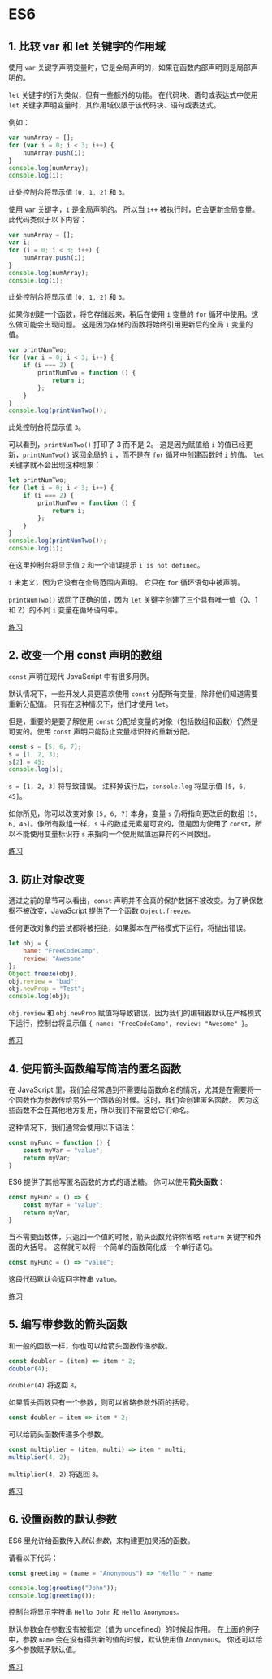 # ES6

## 1. 比较 var 和 let 关键字的作用域

使用 `var` 关键字声明变量时，它是全局声明的，如果在函数内部声明则是局部声明的。

`let` 关键字的行为类似，但有一些额外的功能。 在代码块、语句或表达式中使用 `let` 关键字声明变量时，其作用域仅限于该代码块、语句或表达式。

例如：

```javascript
var numArray = [];
for (var i = 0; i < 3; i++) {
    numArray.push(i);
}
console.log(numArray);
console.log(i);
```

此处控制台将显示值 `[0, 1, 2]` 和 `3`。

使用 `var` 关键字，`i` 是全局声明的。 所以当 `i++` 被执行时，它会更新全局变量。 此代码类似于以下内容：

```javascript
var numArray = [];
var i;
for (i = 0; i < 3; i++) {
    numArray.push(i);
}
console.log(numArray);
console.log(i);
```

此处控制台将显示值 `[0, 1, 2]` 和 `3`。

如果你创建一个函数，将它存储起来，稍后在使用 `i` 变量的 `for` 循环中使用。这么做可能会出现问题。
这是因为存储的函数将始终引用更新后的全局 `i` 变量的值。

```javascript
var printNumTwo;
for (var i = 0; i < 3; i++) {
    if (i === 2) {
        printNumTwo = function () {
            return i;
        };
    }
}
console.log(printNumTwo());
```

此处控制台将显示值 `3`。

可以看到，`printNumTwo()` 打印了 3 而不是 2。 这是因为赋值给 `i` 的值已经更新，`printNumTwo()` 返回全局的 `i`
，而不是在 `for` 循环中创建函数时 `i` 的值。 `let` 关键字就不会出现这种现象：

```javascript
let printNumTwo;
for (let i = 0; i < 3; i++) {
    if (i === 2) {
        printNumTwo = function () {
            return i;
        };
    }
}
console.log(printNumTwo());
console.log(i);
```

在这里控制台将显示值 `2` 和一个错误提示 `i is not defined`。

`i` 未定义，因为它没有在全局范围内声明。 它只在 `for` 循环语句中被声明。

`printNumTwo()` 返回了正确的值，因为 `let` 关键字创建了三个具有唯一值（0、1 和 2）的不同 `i` 变量在循环语句中。

[练习](./scopeOfVarAndLet.js)

## 2. 改变一个用 const 声明的数组

`const` 声明在现代 JavaScript 中有很多用例。

默认情况下，一些开发人员更喜欢使用 `const` 分配所有变量，除非他们知道需要重新分配值。 只有在这种情况下，他们才使用 `let`。

但是，重要的是要了解使用 `const` 分配给变量的对象（包括数组和函数）仍然是可变的。使用 `const` 声明只能防止变量标识符的重新分配。

```javascript
const s = [5, 6, 7];
s = [1, 2, 3];
s[2] = 45;
console.log(s);
```

`s = [1, 2, 3]` 将导致错误。 注释掉该行后，`console.log` 将显示值 `[5, 6, 45]`。

如你所见，你可以改变对象 `[5, 6, 7]` 本身，变量 `s` 仍将指向更改后的数组 `[5, 6, 45]`。像所有数组一样，`s`
中的数组元素是可变的，但是因为使用了 `const`，所以不能使用变量标识符 `s` 来指向一个使用赋值运算符的不同数组。

[练习](./changeArrayOfConst.js)

## 3. 防止对象改变

通过之前的章节可以看出，`const` 声明并不会真的保护数据不被改变。为了确保数据不被改变，JavaScript
提供了一个函数 `Object.freeze`。

任何更改对象的尝试都将被拒绝，如果脚本在严格模式下运行，将抛出错误。

```javascript
let obj = {
    name: "FreeCodeCamp",
    review: "Awesome"
};
Object.freeze(obj);
obj.review = "bad";
obj.newProp = "Test";
console.log(obj); 
```

`obj.review` 和 `obj.newProp`
赋值将导致错误，因为我们的编辑器默认在严格模式下运行，控制台将显示值 `{ name: "FreeCodeCamp", review: "Awesome" }`。

[练习](./preventObjectChange.js)

## 4. 使用箭头函数编写简洁的匿名函数

在 JavaScript 里，我们会经常遇到不需要给函数命名的情况，尤其是在需要将一个函数作为参数传给另外一个函数的时候。这时，我们会创建匿名函数。
因为这些函数不会在其他地方复用，所以我们不需要给它们命名。

这种情况下，我们通常会使用以下语法：

```javascript
const myFunc = function () {
    const myVar = "value";
    return myVar;
}
```

ES6 提供了其他写匿名函数的方式的语法糖。 你可以使用**箭头函数**：

```javascript
const myFunc = () => {
    const myVar = "value";
    return myVar;
}
```

当不需要函数体，只返回一个值的时候，箭头函数允许你省略 `return` 关键字和外面的大括号。 这样就可以将一个简单的函数简化成一个单行语句。

```javascript
const myFunc = () => "value";
```

这段代码默认会返回字符串 `value`。

[练习](./arrowFunction.js)

## 5. 编写带参数的箭头函数

和一般的函数一样，你也可以给箭头函数传递参数。

```javascript
const doubler = (item) => item * 2;
doubler(4);
```

`doubler(4)` 将返回 `8`。

如果箭头函数只有一个参数，则可以省略参数外面的括号。

```javascript
const doubler = item => item * 2;
```

可以给箭头函数传递多个参数。

```javascript
const multiplier = (item, multi) => item * multi;
multiplier(4, 2);
```

`multiplier(4, 2)` 将返回 `8`。

[练习](./arrowFunctionWithArgs.js)

## 6. 设置函数的默认参数

ES6 里允许给函数传入*默认参数*，来构建更加灵活的函数。

请看以下代码：

```javascript
const greeting = (name = "Anonymous") => "Hello " + name;

console.log(greeting("John"));
console.log(greeting());
```

控制台将显示字符串 `Hello John` 和 `Hello Anonymous`。

默认参数会在参数没有被指定（值为 undefined）的时候起作用。 在上面的例子中，参数 `name` 会在没有得到新的值的时候，默认使用值
`Anonymous`。 你还可以给多个参数赋予默认值。

[练习](./defaultParam.js)